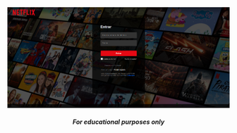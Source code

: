 <div align="center">
    <img src="print.png" width="1250px">
    <h5>For educational purposes only</h5>
</div>
